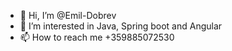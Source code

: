 - 👋 Hi, I’m @Emil-Dobrev
- 👀 I’m interested in Java, Spring boot and Angular
- 📫 How to reach me +359885072530

<!---
Emil-Dobrev/Emil-Dobrev is a ✨ special ✨ repository because its `README.md` (this file) appears on your GitHub profile.
You can click the Preview link to take a look at your changes.
--->
